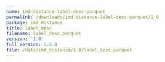 ```yaml
---
name: imd-distance-label-desc-parquet
permalink: /downloads/imd-distance-label-desc-parquet/1_0
package: imd_distance
title: label_desc
filename: label_desc.parquet
version: '1.0'
full_version: 1.0.0
file: /data/imd_distance/1.0/label_desc.parquet
---
```

